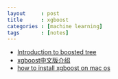 ```yaml
---
layout     : post
title      : xgboost
categories : [machine learning]
tags       : [notes]
---
```


- [Introduction to boosted tree](http://xgboost.readthedocs.io/en/latest/model.html)
- [xgboost中文版介绍](http://www.52cs.org/?p=429)
- [how to install xgboost on mac os](https://www.ibm.com/developerworks/community/blogs/jfp/entry/Installing_XGBoost_on_Mac_OSX?lang=zh)
